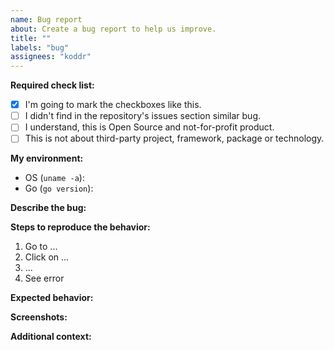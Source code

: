 ```yaml
---
name: Bug report
about: Create a bug report to help us improve.
title: ""
labels: "bug"
assignees: "koddr"
---
```


**Required check list:**

- [x] I'm going to mark the checkboxes like this.
- [ ] I didn't find in the repository's issues section similar bug.
- [ ] I understand, this is Open Source and not-for-profit product.
- [ ] This is not about third-party project, framework, package or technology.

**My environment:**

- OS (`uname -a`):
- Go (`go version`):

**Describe the bug:**

<!-- A clear and concise description of what the bug is. -->

**Steps to reproduce the behavior:**

1. Go to ...
2. Click on ...
3. ...
4. See error

**Expected behavior:**

<!-- A clear and concise description of what you expected to happen. -->

**Screenshots:**

<!-- If applicable, add screenshots to help explain your problem. -->

**Additional context:**

<!-- Add any other context about the problem here. -->
